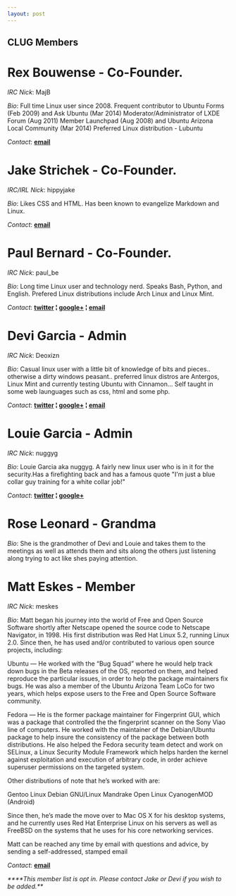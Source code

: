 ```yaml
---
layout: post
---
```


## **CLUG Members**

# **Rex Bouwense** - Co-Founder.

*IRC Nick*:  MajB

*Bio*: Full time Linux user since 2008\. Frequent contributor to Ubuntu Forms (Feb 2009) and Ask Ubuntu (Mar 2014) Moderator/Administrator of LXDE Forum (Aug 2011) Member Launchpad (Aug 2008) and Ubuntu Arizona Local Community (Mar 2014) Preferred Linux distribution - Lubuntu

*Contact*:   **[email](mailto:majb@azloco.com)**

# **Jake Strichek** - Co-Founder.

*IRC/IRL Nick*: hippyjake

*Bio*: Likes CSS and HTML. Has been known to evangelize Markdown and Linux.

*Contact*:  **[email](mailto:hippyjake@gmail.com)**

# **Paul Bernard** - Co-Founder.

*IRC Nick*:  paul_be

*Bio*: Long time Linux user and technology nerd. Speaks Bash, Python, and English. Prefered Linux distributions include Arch Linux and Linux Mint.

*Contact*: **[twitter](https://twitter.com/paul_ber) &brvbar; [google+](https://plus.google.com/+PaulBernard87) &brvbar; [email](mailto:paulbsocal@gmail.com)**

# **Devi Garcia** - Admin

*IRC Nick*:  Deoxizn

*Bio*: Casual linux user with a little bit of knowledge of bits and pieces.. otherwise a dirty windows peasant.. preferred linux distros are Antergos, Linux Mint and currently testing Ubuntu with Cinnamon... Self taught in some web launguages such as css, html and some php.

*Contact*:  **[twitter](https://twitter.com/z0mbiexx) &brvbar; [google+](https://plus.google.com/u/0/114554287269046116654 ) &brvbar; [email](mailto:asphyxiated.god@gmail.com)**

# **Louie Garcia** - Admin

*IRC Nick*:  nuggyg

*Bio*: Louie Garcia aka nuggyg. A fairly new linux user who is in it for the security.Has a firefighting back and has a famous quote "I'm just a blue collar guy training for a white collar job!"

*Contact*:  **[twitter](https://twitter.com/nuggy_g) &brvbar; [google+](https://plus.google.com/u/0/107489447128690285761)**

# **Rose Leonard** - Grandma

*Bio*: She is the grandmother of Devi and Louie and takes them to the meetings as well as attends them and sits along the others just listening along trying to act like shes paying attention.

# **Matt Eskes** - Member

*IRC Nick*:  meskes

*Bio*: Matt began his journey into the world of Free and Open Source Software shortly after Netscape opened the source code to Netscape Navigator, in 1998. His first distribution was Red Hat Linux 5.2, running Linux 2.0. Since then, he has used and/or contributed to various open source projects, including:
  
Ubuntu — He worked with the “Bug Squad” where he would help track down bugs in the Beta releases of the OS, reported on them, and helped reproduce the particular issues, in order to help the package maintainers fix bugs. He was also a member of the Ubuntu Arizona Team LoCo for two years, which helps expose users to the Free and Open Source Software community.
  
Fedora — He is the former package maintainer for Fingerprint GUI, which was a package that controlled the the fingerprint scanner on the Sony Viao line of computers. He worked with the maintainer of the Debian/Ubuntu package to help insure the consistency of the package between both distributions. He also helped the Fedora security team detect and work on SELinux, a Linux Security Module Framework which helps harden the kernel against exploitation and execution of arbitrary code, in order achieve superuser permissions on the targeted system.
  
Other distributions of note that he’s worked with are:
  
Gentoo Linux
Debian GNU/Linux
Mandrake Open Linux
CyanogenMOD (Android)

Since then, he’s made the move over to Mac OS X for his desktop systems, and he currently uses Red Hat Enterprise Linux on his servers as well as FreeBSD on the systems that he uses for his core networking services. 
  
Matt can be reached any time by email with questions and advice, by sending a self-addressed, stamped email

*Contact*: **[email](mailto:matthew.t.eskes@gmail.com)**
 
_****This member list is opt in. Please contact Jake or Devi if you wish to be added.**_
